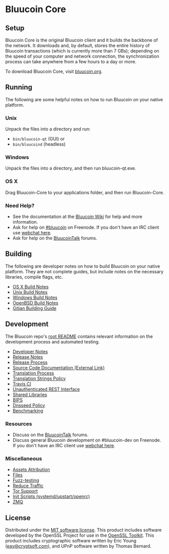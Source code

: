 Bluucoin Core
=============

Setup
---------------------
Bluucoin Core is the original Bluucoin client and it builds the backbone of the network. It downloads and, by default, stores the entire history of Bluucoin transactions (which is currently more than 7 GBs); depending on the speed of your computer and network connection, the synchronization process can take anywhere from a few hours to a day or more.

To download Bluucoin Core, visit [bluucoin.org](https://bluucoin.org).

Running
---------------------
The following are some helpful notes on how to run Bluucoin on your native platform.

### Unix

Unpack the files into a directory and run:

- `bin/bluucoin-qt` (GUI) or
- `bin/bluucoind` (headless)

### Windows

Unpack the files into a directory, and then run bluucoin-qt.exe.

### OS X

Drag Bluucoin-Core to your applications folder, and then run Bluucoin-Core.

### Need Help?

* See the documentation at the [Bluucoin Wiki](https://bluucoin.info/)
for help and more information.
* Ask for help on [#bluucoin](http://webchat.freenode.net?channels=bluucoin) on Freenode. If you don't have an IRC client use [webchat here](http://webchat.freenode.net?channels=bluucoin).
* Ask for help on the [BluucoinTalk](https://bluucointalk.io/) forums.

Building
---------------------
The following are developer notes on how to build Bluucoin on your native platform. They are not complete guides, but include notes on the necessary libraries, compile flags, etc.

- [OS X Build Notes](build-osx.md)
- [Unix Build Notes](build-unix.md)
- [Windows Build Notes](build-windows.md)
- [OpenBSD Build Notes](build-openbsd.md)
- [Gitian Building Guide](gitian-building.md)

Development
---------------------
The Bluucoin repo's [root README](/README.md) contains relevant information on the development process and automated testing.

- [Developer Notes](developer-notes.md)
- [Release Notes](release-notes.md)
- [Release Process](release-process.md)
- [Source Code Documentation (External Link)](https://dev.visucore.com/bluucoin/doxygen/)
- [Translation Process](translation_process.md)
- [Translation Strings Policy](translation_strings_policy.md)
- [Travis CI](travis-ci.md)
- [Unauthenticated REST Interface](REST-interface.md)
- [Shared Libraries](shared-libraries.md)
- [BIPS](bips.md)
- [Dnsseed Policy](dnsseed-policy.md)
- [Benchmarking](benchmarking.md)

### Resources
* Discuss on the [BluucoinTalk](https://bluucointalk.io/) forums.
* Discuss general Bluucoin development on #bluucoin-dev on Freenode. If you don't have an IRC client use [webchat here](http://webchat.freenode.net/?channels=bluucoin-dev).

### Miscellaneous
- [Assets Attribution](assets-attribution.md)
- [Files](files.md)
- [Fuzz-testing](fuzzing.md)
- [Reduce Traffic](reduce-traffic.md)
- [Tor Support](tor.md)
- [Init Scripts (systemd/upstart/openrc)](init.md)
- [ZMQ](zmq.md)

License
---------------------
Distributed under the [MIT software license](/COPYING).
This product includes software developed by the OpenSSL Project for use in the [OpenSSL Toolkit](https://www.openssl.org/). This product includes
cryptographic software written by Eric Young ([eay@cryptsoft.com](mailto:eay@cryptsoft.com)), and UPnP software written by Thomas Bernard.
